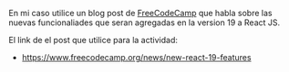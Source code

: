En mi caso utilice un blog post de [FreeCodeCamp](https://www.freecodecamp.org) que habla sobre las nuevas funcionaliades que seran agregadas en la version 19 a React JS.

El link de el post que utilice para la actividad:

- https://www.freecodecamp.org/news/new-react-19-features
